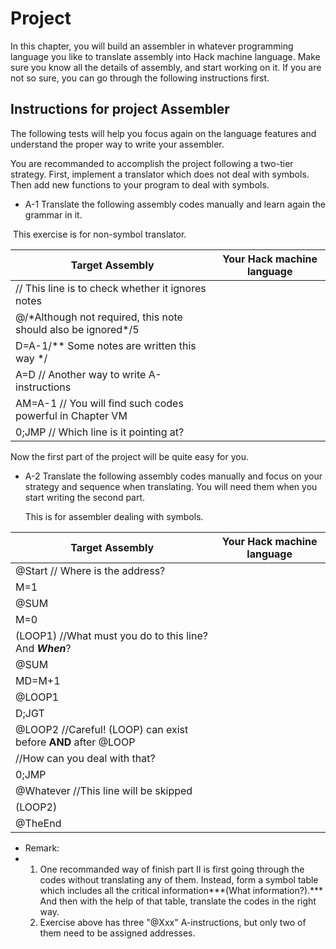 # Project

In this chapter, you will build an assembler in whatever programming language you like to translate assembly into Hack machine language. Make sure you know all the details of assembly, and start working on it. If you are not so sure, you can go through the following instructions first. 



## Instructions for project Assembler

The following tests will help you focus again on the language features and understand the proper way to write your assembler.

You are recommanded to accomplish the project following a two-tier strategy. First, implement a translator which does not deal with symbols. Then add new functions to your program to deal with symbols.



* A-1  Translate the following assembly codes manually and learn again the grammar in it.

​                This exercise is for non-symbol translator.

| Target Assembly                                              | Your Hack machine language |
| ------------------------------------------------------------ | -------------------------- |
| // This line is to check whether it ignores notes            |                            |
| @/\*Although not required, this note should also be ignored\*/5 |                            |
| D=A-1/\** Some notes are written this way \*/                |                            |
| A=D  // Another way to write A-instructions                  |                            |
| AM=A-1  // You will find such codes powerful in Chapter VM   |                            |
| 0;JMP //  Which line is it pointing at?                      |                            |



Now the first part of the project will be quite easy for you.



* A-2  Translate the following assembly codes manually and focus on your strategy and sequence when translating. You will need them when you start writing the second part.

  This is for assembler dealing with symbols.

| Target Assembly                                              | Your Hack machine language |
| ------------------------------------------------------------ | -------------------------- |
| @Start     // Where is the address?                          |                            |
| M=1                                                          |                            |
| @SUM                                                         |                            |
| M=0                                                          |                            |
| (LOOP1)     //What must you do to this line? And ***When***? |                            |
| @SUM                                                         |                            |
| MD=M+1                                                       |                            |
| @LOOP1                                                       |                            |
| D;JGT                                                        |                            |
| @LOOP2    //Careful! (LOOP) can exist before **AND** after @LOOP |                            |
| //How can you deal with that?                                |                            |
| 0;JMP                                                        |                            |
| @Whatever  //This line will be skipped                       |                            |
| (LOOP2)                                                      |                            |
| @TheEnd                                                      |                            |



* Remark:
* 1. One recommanded way of finish part II is first going through the codes without translating any of them. Instead, form a symbol table which includes all the critical information***(What information?).*** And then with the help of that table, translate the codes in the right way.
  2. Exercise above has three "@Xxx" A-instructions, but only two of them need to be assigned addresses.







